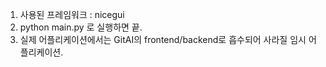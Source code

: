 1. 사용된 프레임워크 : nicegui
2. python main.py 로 실행하면 끝.
3. 실제 어플리케이션에서는 GitAI의 frontend/backend로 흡수되어 사라질 임시 어플리케이션.